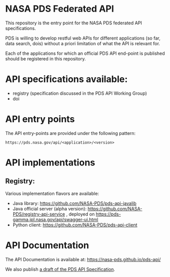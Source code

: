 # NASA PDS Federated API

This repository is the entry point for the NASA PDS federated API specifications.

PDS is willing to develop restful web APIs for different applications (so far, data search, dois) without a priori limitation of what the API is relevant for.

Each of the applications for which an official PDS API end-point is published should be registered in this repository.

# API specifications available:

- registry (specification discussed in the PDS API Working Group)
- doi

# API entry points

The API entry-points are provided under the following pattern:

    https://pds.nasa.gov/api/<application>/<version>






# API implementations 

## Registry:

Various implementation flavors are available:

-   Java library: https://github.com/NASA-PDS/pds-api-javalib
-   Java official server (alpha version): https://github.com/NASA-PDS/registry-api-service , deployed on https://pds-gamma.jpl.nasa.gov/api/swagger-ui.html
-   Python client: https://github.com/NASA-PDS/pds-api-client


# API Documentation 

The API Documentation is available at: https://nasa-pds.github.io/pds-api/

We also publish [a draft of the PDS API Specification](https://docs.google.com/document/d/16d0MVh48bFLvWsa5-B_Hy-cby1rGWdnNojWOJpUcOvA/edit#heading=h.3pbz9ppxrxvr).


